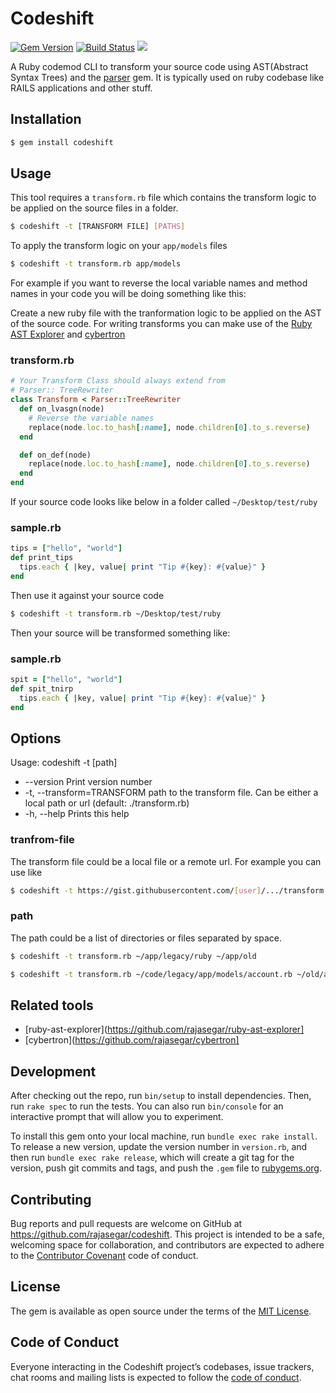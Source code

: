 # Codeshift

[![Gem Version](https://badge.fury.io/rb/codeshift.svg)](https://badge.fury.io/rb/codeshift)
[![Build Status](https://travis-ci.org/rajasegar/codeshift.svg?branch=master)](https://travis-ci.org/rajasegar/codeshift) 
![](https://ruby-gem-downloads-badge.herokuapp.com/codeshift?type=total&style=plastic&color=brightgreen&total_label=)

A Ruby codemod CLI to transform your source code using AST(Abstract Syntax Trees) and the [parser](https://github.com/whitequark/parser) gem. 
It is typically used on ruby codebase like RAILS applications and other stuff.

## Installation

```sh
$ gem install codeshift
```


## Usage
This tool requires a `transform.rb` file which contains the transform logic to be 
applied on the source files in a folder.

```sh
$ codeshift -t [TRANSFORM FILE] [PATHS]
```

To apply the transform logic on your `app/models` files

```sh
$ codeshift -t transform.rb app/models
```

For example if you want to reverse the local variable names and method names in your code
you will be doing something like this:

Create a new ruby file with the tranformation logic to be applied on the
AST of the source code. For writing transforms you can make use of the 
[Ruby AST Explorer](https://ruby-ast-explorer.herokuapp.com/) and [cybertron](https://github.com/rajasegar/cybertron)

### transform.rb
```ruby
# Your Transform Class should always extend from 
# Parser:: TreeRewriter
class Transform < Parser::TreeRewriter
  def on_lvasgn(node)
    # Reverse the variable names
    replace(node.loc.to_hash[:name], node.children[0].to_s.reverse)
  end

  def on_def(node)
    replace(node.loc.to_hash[:name], node.children[0].to_s.reverse)
  end
end

```

If your source code looks like below in a folder called `~/Desktop/test/ruby`

### sample.rb
```ruby
tips = ["hello", "world"]
def print_tips
  tips.each { |key, value| print "Tip #{key}: #{value}" }
end
```

Then use it against your source code

```sh
$ codeshift -t transform.rb ~/Desktop/test/ruby
```

Then your source will be transformed something like:

### sample.rb
```ruby
spit = ["hello", "world"]
def spit_tnirp
  tips.each { |key, value| print "Tip #{key}: #{value}" }
end

```

## Options
Usage: codeshift -t <transform-file> [path]
* --version                    Print version number
* -t, --transform=TRANSFORM        path to the transform file. Can be either a local path or url
             (default: ./transform.rb)
* -h, --help                       Prints this help

### tranfrom-file
The transform file could be a local file or a remote url. For example you can use like

```sh
$ codeshift -t https://gist.githubusercontent.com/[user]/.../transform.rb ~/Desktop/test/ruby
```

### path
The path could be a list of directories or files separated by space.

```sh
$ codeshift -t transform.rb ~/app/legacy/ruby ~/app/old
```

```sh
$ codeshift -t transform.rb ~/code/legacy/app/models/account.rb ~/old/app/models/customer.rb
```

## Related tools
- [ruby-ast-explorer](https://github.com/rajasegar/ruby-ast-explorer]
- [cybertron](https://github.com/rajasegar/cybertron]

## Development

After checking out the repo, run `bin/setup` to install dependencies. Then, run `rake spec` to run the tests. You can also run `bin/console` for an interactive prompt that will allow you to experiment.

To install this gem onto your local machine, run `bundle exec rake install`. To release a new version, update the version number in `version.rb`, and then run `bundle exec rake release`, which will create a git tag for the version, push git commits and tags, and push the `.gem` file to [rubygems.org](https://rubygems.org).

## Contributing

Bug reports and pull requests are welcome on GitHub at https://github.com/rajasegar/codeshift. This project is intended to be a safe, welcoming space for collaboration, and contributors are expected to adhere to the [Contributor Covenant](http://contributor-covenant.org) code of conduct.

## License

The gem is available as open source under the terms of the [MIT License](https://opensource.org/licenses/MIT).

## Code of Conduct

Everyone interacting in the Codeshift project’s codebases, issue trackers, chat rooms and mailing lists is expected to follow the [code of conduct](https://github.com/[USERNAME]/codeshift/blob/master/CODE_OF_CONDUCT.md).

